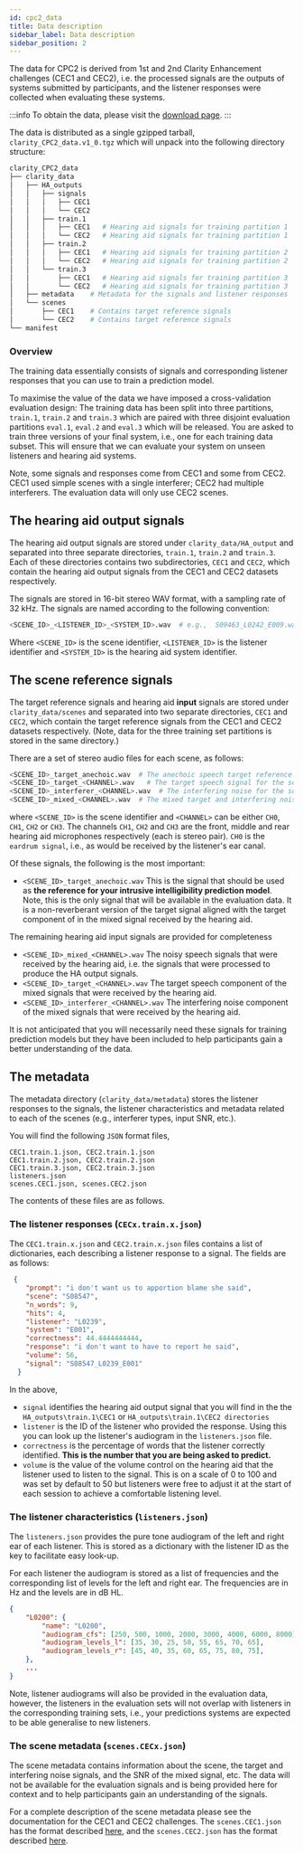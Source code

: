 ```yaml
---
id: cpc2_data
title: Data description
sidebar_label: Data description
sidebar_position: 2
---
```


The data for CPC2 is derived from 1st and 2nd Clarity Enhancement challenges (CEC1 and CEC2), i.e. the processed signals are the outputs of systems submitted by participants, and the listener responses were collected when evaluating these systems.

:::info
To obtain the data, please visit the [download page](./taking_part/cpc2_download).
:::

The data is distributed as a single gzipped tarball, `clarity_CPC2_data.v1_0.tgz` which will unpack into the following directory structure:

```bash
clarity_CPC2_data
├── clarity_data
│   ├── HA_outputs   
│   │   ├── signals
│   │   │   ├── CEC1
│   │   │   └── CEC2
│   │   ├── train.1
│   │   │   ├── CEC1   # Hearing aid signals for training partition 1
│   │   │   └── CEC2   # Hearing aid signals for training partition 1
│   │   ├── train.2
│   │   │   ├── CEC1   # Hearing aid signals for training partition 2
│   │   │   └── CEC2   # Hearing aid signals for training partition 2
│   │   └── train.3 
│   │       ├── CEC1   # Hearing aid signals for training partition 3
│   │       └── CEC2   # Hearing aid signals for training partition 3
│   ├── metadata    # Metadata for the signals and listener responses
│   └── scenes
│       ├── CEC1    # Contains target reference signals 
│       └── CEC2    # Contains target reference signals
└── manifest   
```

### Overview

The training data essentially consists of signals and corresponding listener responses that you can use to train a prediction model.

To maximise the value of the data we have imposed a cross-validation evaluation design: The training data has been split into three partitions, `train.1`, `train.2` and `train.3` which are paired with three disjoint evaluation partitions `eval.1`, `eval.2` and `eval.3` which will be released. You are asked to train three versions of your final system, i.e., one for each training data subset. This will ensure that we can evaluate your system on unseen listeners and hearing aid systems.

Note, some signals and responses come from CEC1 and some from CEC2. CEC1 used simple scenes with a single interferer; CEC2 had multiple interferers. The evaluation data will only use CEC2 scenes.

## The hearing aid output signals

The hearing aid output signals are stored under `clarity_data/HA_output` and separated into three separate directories, `train.1`, `train.2` and `train.3`. Each of these directories contains two subdirectories, `CEC1` and `CEC2`, which contain the hearing aid output signals from the CEC1 and CEC2 datasets respectively.

The signals are stored in 16-bit stereo WAV format, with a sampling rate of 32 kHz. The signals are named according to the following convention:

```bash
<SCENE_ID>_<LISTENER_ID>_<SYSTEM_ID>.wav  # e.g.,  S09463_L0242_E009.wav
```

Where `<SCENE_ID>` is the scene identifier, `<LISTENER_ID>` is the listener identifier and `<SYSTEM_ID>` is the hearing aid system identifier.

## The scene reference signals

The target reference signals and hearing aid **input** signals are stored under `clarity_data/scenes` and separated into two separate directories, `CEC1` and `CEC2`, which contain the target reference signals from the CEC1 and CEC2 datasets respectively. (Note, data for the three training set partitions is stored in the same directory.)

There are a set of stereo audio files for each scene, as follows:

```bash
<SCENE_ID>_target_anechoic.wav  # The anechoic speech target reference signal
<SCENE_ID>_target_<CHANNEL>.wav   # The target speech signal for the scene
<SCENE_ID>_interferer_<CHANNEL>.wav  # The interfering noise for the scene
<SCENE_ID>_mixed_<CHANNEL>.wav  # The mixed target and interfering noise.
```

where `<SCENE_ID>` is the scene identifier and `<CHANNEL>` can be either `CH0`, `CH1`, `CH2` or `CH3`. The channels `CH1`, `CH2` and `CH3` are the front, middle and rear hearing aid microphones respectively (each is stereo pair). `CH0` is the `eardrum signal`, i.e., as would be received by the listener's ear canal.

Of these signals, the following is the most important:

- `<SCENE_ID>_target_anechoic.wav`
    This is the signal that should be used as **the reference for your intrusive intelligibility prediction model**. Note, this is the only signal that will be available in the evaluation data. It is a non-reverberant version of the target signal aligned with the target component of in the mixed signal received by the hearing aid.

The remaining hearing aid input signals are provided for completeness

- `<SCENE_ID>_mixed_<CHANNEL>.wav` The noisy speech signals that were received by the hearing aid, i.e. the signals that were processed to produce the HA output signals.
- `<SCENE_ID>_target_<CHANNEL>.wav` The target speech component of the mixed signals that were received by the hearing aid.
- `<SCENE_ID>_interferer_<CHANNEL>.wav` The interfering noise component of the mixed signals that were received by the hearing aid.

It is not anticipated that you will necessarily need these signals for training prediction models but they have been included to help participants gain a better understanding of the data.

## The metadata

The metadata directory (`clarity_data/metadata`) stores the listener responses to the signals, the listener characteristics and metadata related to each of the scenes (e.g., interferer types, input SNR, etc.).

You will find the following `JSON` format files,

```text
CEC1.train.1.json, CEC2.train.1.json
CEC1.train.2.json, CEC2.train.2.json
CEC1.train.3.json, CEC2.train.3.json
listeners.json
scenes.CEC1.json, scenes.CEC2.json
```

The contents of these files are as follows.

### The listener responses (`CECx.train.x.json`)

The `CEC1.train.x.json` and `CEC2.train.x.json` files contains a list of dictionaries, each describing a listener response to a signal. The fields are as follows:

```json
 {
    "prompt": "i don't want us to apportion blame she said",
    "scene": "S08547",
    "n_words": 9,
    "hits": 4,
    "listener": "L0239",
    "system": "E001",
    "correctness": 44.4444444444,
    "response": "i don't want to have to report he said",
    "volume": 56,
    "signal": "S08547_L0239_E001"
  }
```

In the above,

- `signal` identifies the hearing aid output signal that you will find in the the `HA_outputs\train.1\CEC1` or `HA_outputs\train.1\CEC2 directories`
- `listener` is the ID of the listener who provided the response. Using this you can look up the listener's audiogram in the `listeners.json` file.
- `correctness` is the percentage of words that the listener correctly identified. **This is the number that you are being asked to predict.**
- `volume` is the value of the volume control on the hearing aid that the listener used to listen to the signal. This is on a scale of 0 to 100 and was set by default to 50 but listeners were free to adjust it at the start of each session to achieve a comfortable listening level.

### The listener characteristics (`listeners.json`)

The `listeners.json` provides the pure tone audiogram of the left and right ear of each listener. This is stored as a dictionary with the listener ID as the key to facilitate easy look-up.

For each listener the audiogram is stored as a list of frequencies and the corresponding list of levels for the left and right ear. The frequencies are in Hz and the levels are in dB HL.

```json
{
    "L0200": {
        "name": "L0200",
        "audiogram_cfs": [250, 500, 1000, 2000, 3000, 4000, 6000, 8000],
        "audiogram_levels_l": [35, 30, 25, 50, 55, 65, 70, 65],
        "audiogram_levels_r": [45, 40, 35, 60, 65, 75, 80, 75],
    },
    ...
}
```

Note, listener audiograms will also be provided in the evaluation data, however, the listeners in the evaluation sets will not overlap with listeners in the corresponding training sets, i.e., your predictions systems are expected to be able generalise to new listeners.

### The scene metadata (`scenes.CECx.json`)

The scene metadata contains information about the scene, the target and interfering noise signals, and the SNR of the mixed signal, etc. The data will not be available for the evaluation signals and is being provided here for context and to help participants gain an understanding of the signals.

For a complete description of the scene metadata please see the documentation for the CEC1 and CEC2 challenges. The `scenes.CEC1.json` has the format described [here](../cec1/cec1_data#d8-scene-metadata), and the `scenes.CEC2.json` has the format described [here](../cec1/cec1_data#d8-scene-metadata).
